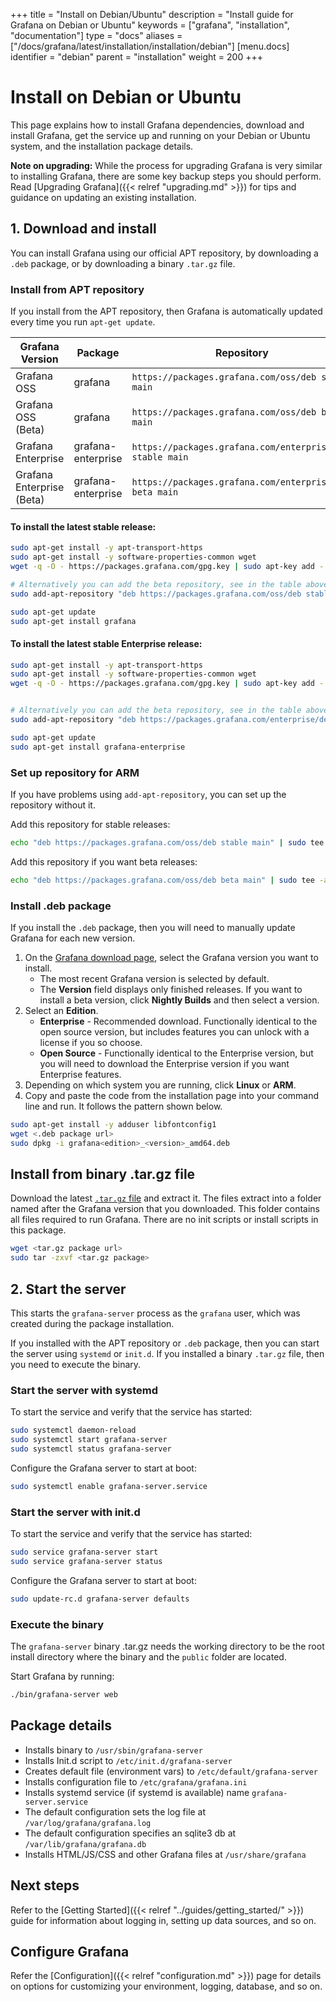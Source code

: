 +++
title = "Install on Debian/Ubuntu"
description = "Install guide for Grafana on Debian or Ubuntu"
keywords = ["grafana", "installation", "documentation"]
type = "docs"
aliases = ["/docs/grafana/latest/installation/installation/debian"]
[menu.docs]
identifier = "debian"
parent = "installation"
weight = 200
+++

# Install on Debian or Ubuntu

This page explains how to install Grafana dependencies, download and install Grafana, get the service up and running on your Debian or Ubuntu system, and the installation package details.

**Note on upgrading:** While the process for upgrading Grafana is very similar to installing Grafana, there are some key backup steps you should perform. Read [Upgrading Grafana]({{< relref "upgrading.md" >}}) for tips and guidance on updating an existing installation.

## 1. Download and install

You can install Grafana using our official APT repository, by downloading a `.deb` package, or by downloading a binary `.tar.gz` file.

### Install from APT repository

If you install from the APT repository, then Grafana is automatically updated every time you run `apt-get update`. 

| Grafana Version | Package | Repository |
|-----------------|---------|------------|
| Grafana OSS     | grafana | `https://packages.grafana.com/oss/deb stable main` |
| Grafana OSS (Beta)     | grafana | `https://packages.grafana.com/oss/deb beta main` |
| Grafana Enterprise     | grafana-enterprise | `https://packages.grafana.com/enterprise/deb stable main` |
| Grafana Enterprise (Beta)     | grafana-enterprise | `https://packages.grafana.com/enterprise/deb beta main` |

#### To install the latest stable release:

```bash
sudo apt-get install -y apt-transport-https
sudo apt-get install -y software-properties-common wget
wget -q -O - https://packages.grafana.com/gpg.key | sudo apt-key add -

# Alternatively you can add the beta repository, see in the table above
sudo add-apt-repository "deb https://packages.grafana.com/oss/deb stable main"

sudo apt-get update
sudo apt-get install grafana
```

#### To install the latest stable Enterprise release:

```bash
sudo apt-get install -y apt-transport-https
sudo apt-get install -y software-properties-common wget
wget -q -O - https://packages.grafana.com/gpg.key | sudo apt-key add -


# Alternatively you can add the beta repository, see in the table above
sudo add-apt-repository "deb https://packages.grafana.com/enterprise/deb stable main"

sudo apt-get update
sudo apt-get install grafana-enterprise
```

### Set up repository for ARM

If you have problems using `add-apt-repository`, you can set up the repository without it.

Add this repository for stable releases:

```bash
echo "deb https://packages.grafana.com/oss/deb stable main" | sudo tee -a /etc/apt/sources.list.d/grafana.list 
```

Add this repository if you want beta releases:
```bash
echo "deb https://packages.grafana.com/oss/deb beta main" | sudo tee -a /etc/apt/sources.list.d/grafana.list 
```

### Install .deb package

If you install the `.deb` package, then you will need to manually update Grafana for each new version.

1. On the [Grafana download page](https://grafana.com/grafana/download), select the Grafana version you want to install. 
   * The most recent Grafana version is selected by default.
   * The **Version** field displays only finished releases. If you want to install a beta version, click **Nightly Builds** and then select a version.
1. Select an **Edition**.
   * **Enterprise** - Recommended download. Functionally identical to the open source version, but includes features you can unlock with a license if you so choose.
   * **Open Source** - Functionally identical to the Enterprise version, but you will need to download the Enterprise version if you want Enterprise features.
1. Depending on which system you are running, click **Linux** or **ARM**.
1. Copy and paste the code from the installation page into your command line and run. It follows the pattern shown below.

```bash
sudo apt-get install -y adduser libfontconfig1
wget <.deb package url>
sudo dpkg -i grafana<edition>_<version>_amd64.deb
```

## Install from binary .tar.gz file

Download the latest [`.tar.gz` file](https://grafana.com/grafana/download?platform=linux) and extract it. The files extract into a folder named after the Grafana version that you downloaded. This folder contains all files required to run Grafana. There are no init scripts or install scripts in this package.

```bash
wget <tar.gz package url>
sudo tar -zxvf <tar.gz package>
```

## 2. Start the server

This starts the `grafana-server` process as the `grafana` user, which was created during the package installation.

If you installed with the APT repository or `.deb` package, then you can start the server using `systemd` or `init.d`. If you installed a binary `.tar.gz` file, then you need to execute the binary.

### Start the server with systemd

To start the service and verify that the service has started:

```bash
sudo systemctl daemon-reload
sudo systemctl start grafana-server
sudo systemctl status grafana-server
```

Configure the Grafana server to start at boot:

```bash
sudo systemctl enable grafana-server.service
```

### Start the server with init.d

To start the service and verify that the service has started:

```bash
sudo service grafana-server start
sudo service grafana-server status
```

Configure the Grafana server to start at boot:

```bash
sudo update-rc.d grafana-server defaults
```

### Execute the binary

The `grafana-server` binary .tar.gz needs the working directory to be the root install directory where the binary and the `public` folder are located.

Start Grafana by running: 
```bash
./bin/grafana-server web
```

## Package details

- Installs binary to `/usr/sbin/grafana-server`
- Installs Init.d script to `/etc/init.d/grafana-server`
- Creates default file (environment vars) to `/etc/default/grafana-server`
- Installs configuration file to `/etc/grafana/grafana.ini`
- Installs systemd service (if systemd is available) name `grafana-server.service`
- The default configuration sets the log file at `/var/log/grafana/grafana.log`
- The default configuration specifies an sqlite3 db at `/var/lib/grafana/grafana.db`
- Installs HTML/JS/CSS and other Grafana files at `/usr/share/grafana`

## Next steps

Refer to the [Getting Started]({{< relref "../guides/getting_started/" >}}) guide for information about logging in, setting up data sources, and so on.

## Configure Grafana

Refer the [Configuration]({{< relref "configuration.md" >}}) page for details on options for customizing your environment, logging, database, and so on.
